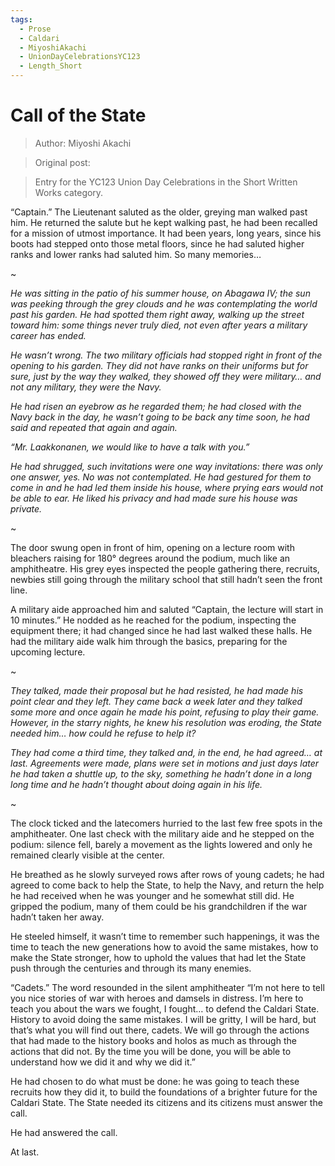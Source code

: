 ```yaml
---
tags:
  - Prose
  - Caldari
  - MiyoshiAkachi
  - UnionDayCelebrationsYC123
  - Length_Short
---
```


# Call of the State

> Author: Miyoshi Akachi

> Original post:

> Entry for the YC123 Union Day Celebrations in the Short Written Works category.


“Captain.” The Lieutenant saluted as the older, greying man walked past him. He returned the salute but he kept walking past, he had been recalled for a mission of utmost importance. It had been years, long years, since his boots had stepped onto those metal floors, since he had saluted higher ranks and lower ranks had saluted him. So many memories…

~

*He was sitting in the patio of his summer house, on Abagawa IV; the sun was peeking through the grey clouds and he was contemplating the world past his garden. He had spotted them right away, walking up the street toward him: some things never truly died, not even after years a military career has ended.*

*He wasn’t wrong. The two military officials had stopped right in front of the opening to his garden. They did not have ranks on their uniforms but for sure, just by the way they walked, they showed off they were military… and not any military, they were the Navy.*

*He had risen an eyebrow as he regarded them; he had closed with the Navy back in the day, he wasn’t going to be back any time soon, he had said and repeated that again and again.*

*“Mr. Laakkonanen, we would like to have a talk with you.”*

*He had shrugged, such invitations were one way invitations: there was only one answer, yes. No was not contemplated. He had gestured for them to come in and he had led them inside his house, where prying ears would not be able to ear. He liked his privacy and had made sure his house was private.*

~

The door swung open in front of him, opening on a lecture room with bleachers raising for 180° degrees around the podium, much like an amphitheatre. His grey eyes inspected the people gathering there, recruits, newbies still going through the military school that still hadn’t seen the front line.

A military aide approached him and saluted “Captain, the lecture will start in 10 minutes.” He nodded as he reached for the podium, inspecting the equipment there; it had changed since he had last walked these halls. He had the military aide walk him through the basics, preparing for the upcoming lecture.

~

*They talked, made their proposal but he had resisted, he had made his point clear and they left. They came back a week later and they talked some more and once again he made his point, refusing to play their game. However, in the starry nights, he knew his resolution was eroding, the State needed him… how could he refuse to help it?*

*They had come a third time, they talked and, in the end, he had agreed… at last. Agreements were made, plans were set in motions and just days later he had taken a shuttle up, to the sky, something he hadn’t done in a long long time and he hadn’t thought about doing again in his life.*

~

The clock ticked and the latecomers hurried to the last few free spots in the amphitheater. One last check with the military aide and he stepped on the podium: silence fell, barely a movement as the lights lowered and only he remained clearly visible at the center.

He breathed as he slowly surveyed rows after rows of young cadets; he had agreed to come back to help the State, to help the Navy, and return the help he had received when he was younger and he somewhat still did. He gripped the podium, many of them could be his grandchildren if the war hadn’t taken her away.

He steeled himself, it wasn’t time to remember such happenings, it was the time to teach the new generations how to avoid the same mistakes, how to make the State stronger, how to uphold the values that had let the State push through the centuries and through its many enemies.

“Cadets.” The word resounded in the silent amphitheater “I’m not here to tell you nice stories of war with heroes and damsels in distress. I’m here to teach you about the wars we fought, I fought… to defend the Caldari State. History to avoid doing the same mistakes. I will be gritty, I will be hard, but that’s what you will find out there, cadets. We will go through the actions that had made to the history books and holos as much as through the actions that did not. By the time you will be done, you will be able to understand how we did it and why we did it.”

He had chosen to do what must be done: he was going to teach these recruits how they did it, to build the foundations of a brighter future for the Caldari State. The State needed its citizens and its citizens must answer the call.

He had answered the call.

At last.